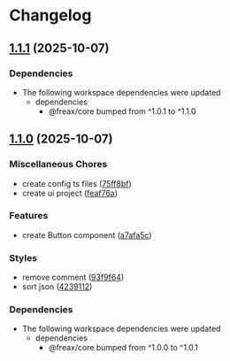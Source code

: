 # Changelog

## [1.1.1](https://github.com/freax-io/freax/compare/ui-v1.1.0...ui-v1.1.1) (2025-10-07)


### Dependencies

* The following workspace dependencies were updated
  * dependencies
    * @freax/core bumped from ^1.0.1 to ^1.1.0

## [1.1.0](https://github.com/freax-io/freax/compare/ui-v1.0.0...ui-v1.1.0) (2025-10-07)


### Miscellaneous Chores

* create config ts files ([75ff8bf](https://github.com/freax-io/freax/commit/75ff8bf6e4d601bcef34aa395e1f87b7d08a1100))
* create ui project ([feaf76a](https://github.com/freax-io/freax/commit/feaf76aa0c8f4c92291f82d4fd9049125794e447))


### Features

* create Button component ([a7afa5c](https://github.com/freax-io/freax/commit/a7afa5cc01c6eb93f34e4c3332522437a23fef26))


### Styles

* remove comment ([93f9f64](https://github.com/freax-io/freax/commit/93f9f6472892463b9a50c703fb91311e5d06fabe))
* sort json ([4239112](https://github.com/freax-io/freax/commit/423911260047525b5254643e93e58fb1a1d252cf))


### Dependencies

* The following workspace dependencies were updated
  * dependencies
    * @freax/core bumped from ^1.0.0 to ^1.0.1
